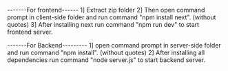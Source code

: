 -------For frontend------
1] Extract zip folder 
2] Then open command prompt in client-side folder and run command "npm install next". (without quotes)
3] After installing next run command "npm run dev" to start frontend server.

-------For Backend---------
1] open command prompt in server-side folder and run command "npm install". (without quotes)
2] After installing all dependencies run command "node server.js" to start backend server.
